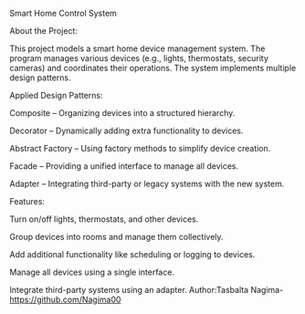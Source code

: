 Smart Home Control System

About the Project:

This project models a smart home device management system. The program manages various devices (e.g., lights, thermostats, security cameras) and coordinates their operations. The system implements multiple design patterns.

Applied Design Patterns:

Composite – Organizing devices into a structured hierarchy.

Decorator – Dynamically adding extra functionality to devices.

Abstract Factory – Using factory methods to simplify device creation.

Facade – Providing a unified interface to manage all devices.

Adapter – Integrating third-party or legacy systems with the new system.

Features:

Turn on/off lights, thermostats, and other devices.

Group devices into rooms and manage them collectively.

Add additional functionality like scheduling or logging to devices.

Manage all devices using a single interface.

Integrate third-party systems using an adapter.
Author:Tasbalta Nagima-https://github.com/Nagima00
